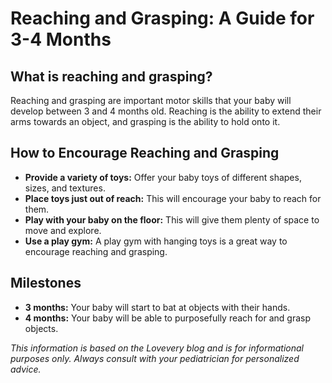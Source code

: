 # Reaching and Grasping: A Guide for 3-4 Months

## What is reaching and grasping?

Reaching and grasping are important motor skills that your baby will develop between 3 and 4 months old. Reaching is the ability to extend their arms towards an object, and grasping is the ability to hold onto it.

## How to Encourage Reaching and Grasping

*   **Provide a variety of toys:** Offer your baby toys of different shapes, sizes, and textures.
*   **Place toys just out of reach:** This will encourage your baby to reach for them.
*   **Play with your baby on the floor:** This will give them plenty of space to move and explore.
*   **Use a play gym:** A play gym with hanging toys is a great way to encourage reaching and grasping.

## Milestones

*   **3 months:** Your baby will start to bat at objects with their hands.
*   **4 months:** Your baby will be able to purposefully reach for and grasp objects.

*This information is based on the Lovevery blog and is for informational purposes only. Always consult with your pediatrician for personalized advice.*
